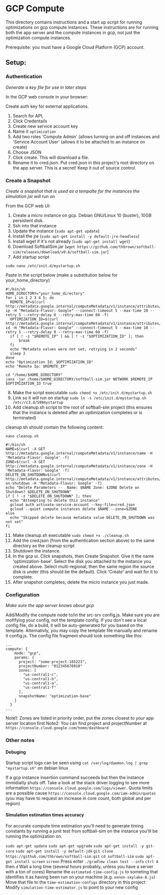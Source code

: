 # GCP Compute

This directory contains instructions and a start up script for running optimizations on gcp compute instances. These
instructions are for running both the app server and the compute instances in gcp, not just the optimization compute instances.

Prerequisite: you must have a Google Cloud Platform (GCP) account.

## Setup:

### Authentication

_Generate a key file for use in later steps_

In the GCP web console in your browser:

Create auth key for external applications.

1. Search for API,
2. Click Credentails
3. Create new service account key
4. Name it `optimization`
5. Add two roles 'Compute Admin' (allows turning on and off instances and 'Service Account User' (allows it to be attached to an instance on create)
6. Choose JSON
7. Click create. This will download a file.
8. Rename it to cred.json. Put cred.json in this project's root directory on the app server. This is a secret! Keep it out of source control.

### Create a Snapshot

_Create a snapshot that is used as a tempalte for the instances the simulation jar will run on_

From the GCP web UI:

1. Create a micro instance on gcp. Debian GNU/Linux 10 (buster), 10GB persistent disk.
2. Ssh into that instance
3. Update the instance (`sudo apt-get update`)
4. Install the jre (`sudo apt-get install -y default-jre-headless`)
5. Install wget if it's not already (`sudo apt-get install wget`)
6. Download SoftballSim.jar (`wget https://github.com/thbrown/softball-sim/releases/download/v0.6/softball-sim.jar`)
7. Add startup script

`sudo nano /etc/init.d/mystartup.sh`

Paste in the script below (make a substitution below for your_home_directory)`

```
#!/bin/sh
HOME_DIRECTORY="your_home_directory"
for i in 1 2 3 4 5; do
  REMOTE_IP=$(curl http://metadata.google.internal/computeMetadata/v1/instance/attributes/remote-ip -H "Metadata-Flavor: Google" --connect-timeout 5 --max-time 10 --retry 5 --retry-delay 0 --retry-max-time 60 -f)
  OPTIMIZATION_ID=$(curl http://metadata.google.internal/computeMetadata/v1/instance/attributes/optimization-id -H "Metadata-Flavor: Google" --connect-timeout 5 --max-time 10 --retry 5 --retry-delay 0 --retry-max-time 60 -f)
  if [ ! -z "$REMOTE_IP" ] && [ ! -z "$OPTIMIZATION_ID" ]; then
      break
  fi
  echo "Metadata values were not set, retrying in 2 seconds"
  sleep 2
done
echo "Optimization Id: $OPTIMIZATION_ID"
echo "Remote Ip: $REMOTE_IP"

cd "/home/$HOME_DIRECTORY"
java -jar /home/$HOME_DIRECTORY/softball-sim.jar NETWORK $REMOTE_IP $OPTIMIZATION_ID true
```

8. Make the script executable `sudo chmod +x /etc/init.d/mystartup.sh`
9. Link so it will run on startup `sudo ln -s /etc/init.d/mystartup.sh /etc/rc3.d/S99mystartup`
10. Add cleanup.sh script to the root of softball-sim project (this ensures that the instance is deleted after an optimization completes or is terminated)

cleanup.sh should contain the following content:

`nano cleanup.sh`

```
#!/bin/sh
NAME=$(curl -X GET http://metadata.google.internal/computeMetadata/v1/instance/name -H 'Metadata-Flavor: Google' -f)
ZONE=$(curl -X GET http://metadata.google.internal/computeMetadata/v1/instance/zone -H 'Metadata-Flavor: Google' -f)
DELETE_ON_SHUTDOWN=$(curl http://metadata.google.internal/computeMetadata/v1/instance/attributes/delete-on-shutdown -H 'Metadata-Flavor: Google' -f)
echo "Delete Parameters --  Name: $NAME Zone: $ZONE Delete on Shutdown? $DELETE_ON_SHUTDOWN"
if [ ! -z "$DELETE_ON_SHUTDOWN" ]; then
  echo "Attempting to delete this instance"
  gcloud auth activate-service-account --key-file=cred.json
  gcloud --quiet compute instances delete $NAME --zone=$ZONE
else
  echo "Skipped delete because metadata value DELETE_ON_SHUTDOWN was not set"
fi
```

11. Make cleanup.sh executable `sudo chmod +x ./cleanup.sh`
12. Add the cred.json (from the authentication section above) to the same directory as the cleanup script
13. Shutdown the instance.
14. In the gcp ui. Click snapshots, then Create Snapshot. Give it the name 'optimization-base'. Select the disk you attached to the instance you created above. Select multi-regional, then the same region the source disk is under (this should be the default). Click 'Create' and wait for it to complete.
15. After snapshot completes, delete the micro instance you just made.

### Configuration

_Make sure the app server knows about gcp_

Add/Modify the compute node to/in the src-srv config.js. Make sure you are mofifying your config, not the template config. If you don't see a local config file, do a build, it will be auto-generated for you based on the template. Alternativly, you may copy the template file manually and rename it config.js. The config file fragment should look something like this:

```
...
compute: {
    mode: "gcp",
    params: {
      project: "some-project-185223",
      projectNumber: "012345678910"
      zones: [
        "us-central1-c",
        "us-central1-b",
        "us-central1-a",
        "us-central1-f"
      ],
      snapshotName: "optimization-base"
    }
  }
...
```

Note1: Zones are listed in priority order, put the zones closest to your app server location first
Note2: You can find project and projectNumber at `https://console.cloud.google.com/home/dashboard`

### Other notes

#### Debuging

Startup script logs can be seen using `cat /var/log/daemon.log | grep "mystartup.sh"` on debian linux

If a gcp instance insertion command succeeds but then the instance immidiatly shuts off. Take a look at the stack
driver logging to see more information `https://console.cloud.google.com/logs/viewer`. Quota limits are a possible
cause `https://console.cloud.google.com/iam-admin/quotas` (you may have to request an increase in core count, both global and per region)

#### Simulation estimation times accuracy

For accurate compute time estimation you'll need to generate timing constants by running a junit test
from softball-sim on the instance you'lll be running the optimization on.

`sudo apt-get update`
`sudo apt-get upgrade`
`sudo apt-get install -y git-core`
`sudo apt-get install -y default-jdk`
`git clone https://github.com/thbrown/softball-sim.git`
`cd softball-sim`
`sudo apt-get install screen`
`screen`
Press enter
`./gradlew clean test --info`
`ctrl A` then `d`
Wait a long time (several hours probably, unless you have a server with a ton of cores)
Rename the `estimated-time-config.js` to someting that identifies it as having been run on your machine (e.g. `xenon-skylake-8.js`)
Move that file to the `time-estimation-configs` directory in this project
Modify `simulation-time-estimator.js` to point to your new config
